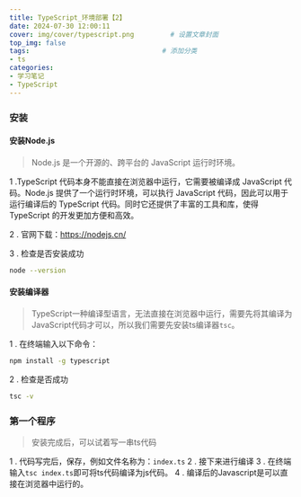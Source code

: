 ```yaml
---
title: TypeScript_环境部署【2】
date: 2024-07-30 12:00:11
cover: img/cover/typescript.png         # 设置文章封面
top_img: false
tags:                                 # 添加分类
- ts
categories:  
- 学习笔记
- TypeScript
---
```



### 安装

#### 安装Node.js
> Node.js 是一个开源的、跨平台的 JavaScript 运行时环境。

1 .TypeScript 代码本身不能直接在浏览器中运行，它需要被编译成 JavaScript 代码。Node.js 提供了一个运行时环境，可以执行 JavaScript 代码，因此可以用于运行编译后的 TypeScript 代码。同时它还提供了丰富的工具和库，使得 TypeScript 的开发更加方便和高效。

2 . 官网下载：https://nodejs.cn/

3 . 检查是否安装成功

```bash
node --version
```
#### 安装编译器
>TypeScript一种编译型语言，无法直接在浏览器中运行，需要先将其编译为JavaScript代码才可以，所以我们需要先安装ts编译器`tsc`。

1 . 在终端输入以下命令：

```bash
npm install -g typescript
```
2 . 检查是否成功

```bash
tsc -v
```

### 第一个程序

> 安装完成后，可以试着写一串ts代码

1 . 代码写完后，保存，例如文件名称为：`index.ts`
2 . 接下来进行编译
3 . 在终端输入`tsc index.ts`即可将ts代码编译为js代码。
4 . 编译后的Javascript是可以直接在浏览器中运行的。